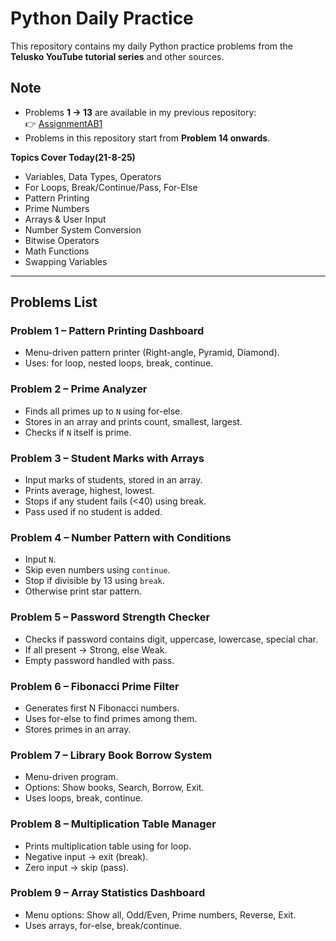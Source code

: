 #  Python Daily Practice

This repository contains my daily Python practice problems from the **Telusko YouTube tutorial series** and other sources. 

##  Note
- Problems **1 → 13** are available in my previous repository:  
  👉 [AssignmentAB1](https://github.com/sumaiyaahmedpew/AssignmentAB1)  
- Problems in this repository start from **Problem 14 onwards**.

 **Topics Cover Today(21-8-25)**
 
* Variables, Data Types, Operators
* For Loops, Break/Continue/Pass, For-Else
* Pattern Printing
* Prime Numbers
* Arrays & User Input
* Number System Conversion
* Bitwise Operators
* Math Functions
* Swapping Variables

---

##  Problems List

### **Problem 1 – Pattern Printing Dashboard**

* Menu-driven pattern printer (Right-angle, Pyramid, Diamond).
* Uses: for loop, nested loops, break, continue.

### **Problem 2 – Prime Analyzer**

* Finds all primes up to `N` using for-else.
* Stores in an array and prints count, smallest, largest.
* Checks if `N` itself is prime.


### **Problem 3 – Student Marks with Arrays**

* Input marks of students, stored in an array.
* Prints average, highest, lowest.
* Stops if any student fails (<40) using break.
* Pass used if no student is added.


### **Problem 4 – Number Pattern with Conditions**

* Input `N`.
* Skip even numbers using `continue`.
* Stop if divisible by 13 using `break`.
* Otherwise print star pattern.

### **Problem 5 – Password Strength Checker**

* Checks if password contains digit, uppercase, lowercase, special char.
* If all present → Strong, else Weak.
* Empty password handled with pass.


### **Problem 6 – Fibonacci Prime Filter**

* Generates first N Fibonacci numbers.
* Uses for-else to find primes among them.
* Stores primes in an array.


### **Problem 7 – Library Book Borrow System**

* Menu-driven program.
* Options: Show books, Search, Borrow, Exit.
* Uses loops, break, continue.

### **Problem 8 – Multiplication Table Manager**

* Prints multiplication table using for loop.
* Negative input → exit (break).
* Zero input → skip (pass).


### **Problem 9 – Array Statistics Dashboard**

* Menu options: Show all, Odd/Even, Prime numbers, Reverse, Exit.
* Uses arrays, for-else, break/continue.


